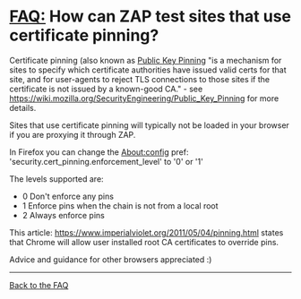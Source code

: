 # [FAQ:](FAQtoplevel) How can ZAP test sites that use certificate pinning?

Certificate pinning (also known as [Public Key Pinning](https://wiki.mozilla.org/SecurityEngineering/Public_Key_Pinning) "is a mechanism for sites to specify which certificate authorities have issued valid certs for that site, and for user-agents to reject TLS connections to those sites if the certificate is not issued by a known-good CA." - see https://wiki.mozilla.org/SecurityEngineering/Public_Key_Pinning for more details.

Sites that use certificate pinning will typically not be loaded in your browser if you are proxying it through ZAP.

In Firefox you can change the [About:config](http://kb.mozillazine.org/About:config) pref:
'security.cert_pinning.enforcement_level' to '0' or '1'

The levels supported are:
* 0 Don't enforce any pins
* 1 Enforce pins when the chain is not from a local root
* 2 Always enforce pins

This article: https://www.imperialviolet.org/2011/05/04/pinning.html states that Chrome will allow user installed root CA certificates to override pins.

Advice and guidance for other browsers appreciated :)

---

[Back to the FAQ](FAQtoplevel)